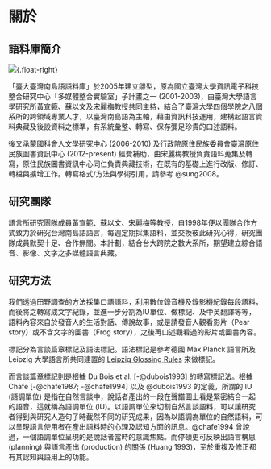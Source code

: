 關於
======


語料庫簡介
---------

![](https://img.yongfu.name/affiliations/GIL.png){.float-right}

「臺大臺灣南島語語料庫」於2005年建立雛型，原為國立臺灣大學資訊電子科技整合研究中心「多媒體整合實驗室」子計畫之一 (2001-2003)，由臺灣大學語言學研究所黃宣範、蘇以文及宋麗梅教授共同主持，結合了臺灣大學四個學院之八個系所的跨領域專業人才，以臺灣南島語為主軸，藉由資訊科技運用，建構起語言資料典藏及後設資料之標準，有系統彙整、轉寫、保存彌足珍貴的口述語料。

後又承蒙國科會人文學研究中心 (2006-2010) 及行政院原住民族委員會臺灣原住民族圖書資訊中心 (2012-present) 經費補助，由宋麗梅教授負責語料蒐集及轉寫，原住民族圖書資訊中心同仁負責典藏技術，在既有的基礎上進行改版、修訂、轉檔與擴增工作。轉寫格式/方法與學術引用，請參考 @sung2008。


研究團隊
---------

語言所研究團隊成員黃宣範、蘇以文、宋麗梅等教授，自1998年便以團隊合作方式致力於研究台灣南島語語言，每週定期採集語料，並交換彼此研究心得，研究團隊成員默契十足、合作無間。本計劃，結合台大跨院之數大系所，期望建立綜合語音、影像、文字之多媒體語言典藏。


研究方法
---------

我們透過田野調查的方法採集口語語料，利用數位錄音機及錄影機紀錄每段語料，而後將之轉寫成文字紀錄，並進一步分割為IU單位、做標記、及中英翻譯等等，語料內容來自於發音人的生活對話、傳說故事，或是請發音人觀看影片（Pear story）或不含文字的圖書（Frog story），之後再口述觀看過的影片或圖書內容。

標記分為言談篇章標記及語法標記。語法標記是參考德國 Max Planck 語言所及 Leipzig 大學語言所共同建置的 [Leipzig Glossing Rules][gloss] 來做標記。

而言談篇章標記則是根據 Du Bois et al. [-@dubois1993] 的轉寫標記法。根據 Chafe [-@chafe1987; -@chafe1994] 以及 @dubois1993 的定義，所謂的 IU (語調單位) 是指在自然言談中，說話者產出的一段在聲譜圖上看是緊密結合一起的語音，這就稱為語調單位 (IU)。以語調單位來切割自然言談語料，可以讓研究者得到與研究人造句子時截然不同的研究成果，因為以語調為單位的自然語料，可以呈現語言使用者在產出語料時的心理及認知方面的訊息。@chafe1994 曾說過，一個語調單位呈現的是說話者當時的意識焦點。而停頓更可反映出語言構思 (planning) 與語言產出 (production) 的關係 (Huang 1993)，至於重複及修正都有其認知與語用上的功能。

[gloss]: https://www.eva.mpg.de/lingua/resources/glossing-rules.php
